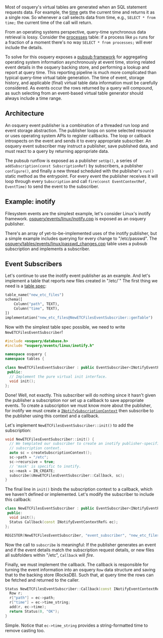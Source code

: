 Most of osquery's virtual tables are generated when an SQL statement requests data. For example, the [time](https://github.com/facebook/osquery/blob/master/osquery/tables/utility/time.cpp) gets the current time and returns it as a single row. So whenever a call selects data from time, e.g., `SELECT * from time;` the current time of the call will return.

From an operating systems perspective, query-time synchronous data retrieval is lossy. Consider the [processes](https://github.com/facebook/osquery/blob/master/osquery/tables/system/linux/processes.cpp) table: if a process like `ps` runs for a fraction of a moment there's no way `SELECT * from processes;` will ever include the details.

To solve for this osquery exposes a [pubsub framework](https://github.com/facebook/osquery/tree/master/osquery/events) for aggregating operating system information asynchronously at event time, storing related event details in the osquery backing store, and performing a lookup and report at query time. This reporting pipeline is much more complicated than typical query-time virtual table generation. The time of event, storage history, and applicable (final) virtual table data information must be carefully considered. As events occur the rows returned by a query will compound, as such selecting from an event-based virtual table generator should always include a time range.

## Architecture

An osquery event publisher is a combination of a threaded run loop and event storage abstraction. The publisher loops on some selected resource or uses operating system APIs to register callbacks. The loop or callback introspects on the event and sends it to every appropriate subscriber. An osquery event subscriber may instruct a publisher, save published data, and must react to a query by returning appropriate data.

The pubsub runflow is exposed as a publisher `setUp()`, a series of `addSubscription(const SubscriptionRef)` by subscribers, a publisher `configure()`, and finally a new thread scheduled with the publisher's `run()` static method as the entrypoint. For every event the publisher receives it will loop through every `Subscription` and call `fire(const EventContextRef, EventTime)` to send the event to the subscriber.  

## Example: inotify

Filesystem events are the simplest example, let's consider Linux's inotify framework. [osquery/events/linux/inotify.cpp](https://github.com/facebook/osquery/blob/master/osquery/events/linux/inotify.cpp) is exposed as an osquery publisher.

There's an array of yet-to-be-implemented uses of the inotify publisher, but a simple example includes querying for every change to "/etc/passwd". The [osquery/tables/events/linux/passwd_changes.cpp](https://github.com/facebook/osquery/blob/master/osquery/tables/events/linux/passwd_changes.cpp) table uses a pubsub subscription and implements a subscriber.

## Event Subscribers

Let's continue to use the inotify event publisher as an example. And let's implement a table that reports new files created in "/etc/`" The first thing we need is a [table spec](creating-tables.md):

```python
table_name("new_etc_files")
schema([
    Column("path", TEXT),
    Column("time", TEXT),
])
implementation("new_etc_files@NewETCFilesEventSubscriber::genTable")
```

Now with the simplest table spec possible, we need to write `NewETCFilesEventSubscriber`!

```cpp
#include <osquery/database.h>
#include "osquery/events/linux/inotify.h"

namespace osquery {
namespace tables {

class NewETCFilesEventSubscriber : public EventSubscriber<INotifyEventPublisher> {
 public:
  // Implement the pure virtual init interface.
  void init();
};
```

Done! Well, not exactly. This subscriber will do nothing since it hasn't given the publisher a subscription nor set up a callback to save appropriate events. To create a subscription we must know more about the publisher, for inotify we must create a [`INotifySubscriptionContext`](https://github.com/facebook/osquery/blob/master/osquery/events/linux/inotify.h) then subscribe to the publisher using this context and a callback.

Let's implement `NewETCFilesEventSubscriber::init()` to add the subscription:

```cpp
void NewETCFilesEventSubscriber::init() {
  // We templated our subscriber to create an inotify publisher-specific
  // subscription context.
  auto sc = createSubscriptionContext();
  sc->path = "/etc";
  sc->recursive = true;
  // 'mask' is specific to inotify.
  sc->mask = IN_CREATE;
  subscribe(&NewETCFilesEventSubscriber::Callback, sc);
}
```

The final line in `init()` binds the subscription context to a callback, which we haven't defined or implemented. Let's modify the subscriber to include this callback:

```cpp
class NewETCFilesEventSubscriber : public EventSubscriber<INotifyEventPublisher> {
 public:
  void init();
  Status Callback(const INotifyEventContextRef& ec);
};

REGISTER(NewETCFilesEventSubscriber, "event_subscriber", "new_etc_files");
```

Now the call to `subscribe` is meaningful: If the publisher generates an event and if the event details match the subscription request details, or new files all subfolders within "/etc", `Callback` will _fire_.

Finally, we must implement the callback. The callback is responsible for turning the event information into an osquery `Row` data structure and saving that to the backing store (RocksDB). Such that, at query time the rows can be fetched and returned to the caller.

```cpp
Status NewETCFilesEventSubscriber::Callback(const INotifyEventContextRef ec) {
  Row r;
  r["path"] = ec->path;
  r["time"] = ec->time_string;
  add(r, ec->time);
  return Status(0, "OK");
}
```

Simple. Notice that `ec->time_string` provides a string-formatted time to remove casting too.
